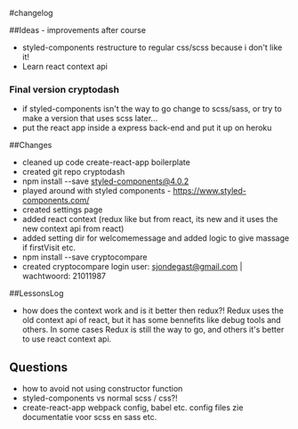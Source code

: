 #changelog

##Ideas - improvements after course
- styled-components restructure to regular css/scss because i don't like it!
- Learn react context api

### Final version cryptodash
- if styled-components isn't the way to go change to scss/sass, or try to make a version that uses scss later...
- put the react app inside a express back-end and put it up on heroku

##Changes
- cleaned up code create-react-app boilerplate
- created git repo cryptodash
- npm install --save styled-components@4.0.2
- played around with styled components - https://www.styled-components.com/
- created settings page
- added react context (redux like but from react, its new and it uses the new context api from react)
- added setting dir for welcomemessage and added logic to give massage if firstVisit etc. 
- npm install --save cryptocompare
- created cryptocompare login user: sjondegast@gmail.com | wachtwoord: 21011987

##LessonsLog
- how does the context work and is it better then redux?!
Redux uses the old context api of react, but it has some bennefits like debug tools and others.
In some cases Redux is still the way to go, and others it's better to use react context api.

## Questions
- how to avoid not using constructor function
- styled-components vs normal scss / css?!
- create-react-app webpack config, babel etc. config files zie documentatie voor scss en sass etc. 